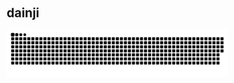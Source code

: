 # dainji

![snake gif](https://github.com/dainji04/dainji/blob/output/github-contribution-grid-snake.svg)
